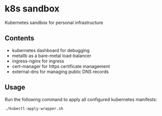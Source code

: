 k8s sandbox
===========
Kubernetes sandbox for personal infrastructure

Contents
--------
- kubernetes dashboard for debugging
- metallb as a bare-metal load-balancer
- ingress-nginx for ingress
- cert-manager for https certificate management
- external-dns for managing public DNS records

Usage
-----
Run the following command to apply all configured kubernetes manifests:

```
./kubectl-apply-wrapper.sh
```
